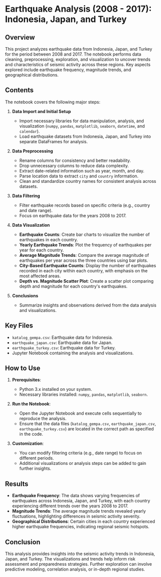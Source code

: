 
# Earthquake Analysis (2008 - 2017): Indonesia, Japan, and Turkey

## Overview
This project analyzes earthquake data from Indonesia, Japan, and Turkey for the period between 2008 and 2017. The notebook performs data cleaning, preprocessing, exploration, and visualization to uncover trends and characteristics of seismic activity across these regions. Key aspects explored include earthquake frequency, magnitude trends, and geographical distributions.

## Contents
The notebook covers the following major steps:

1. **Data Import and Initial Setup**
   - Import necessary libraries for data manipulation, analysis, and visualization (`numpy`, `pandas`, `matplotlib`, `seaborn`, `datetime`, and `calendar`).
   - Load earthquake datasets from Indonesia, Japan, and Turkey into separate DataFrames for analysis.

2. **Data Preprocessing**
   - Rename columns for consistency and better readability.
   - Drop unnecessary columns to reduce data complexity.
   - Extract date-related information such as year, month, and day.
   - Parse location data to extract `city` and `country` information.
   - Clean and standardize country names for consistent analysis across datasets.

3. **Data Filtering**
   - Filter earthquake records based on specific criteria (e.g., country and date range).
   - Focus on earthquake data for the years 2008 to 2017.

4. **Data Visualization**
   - **Earthquake Counts**: Create bar charts to visualize the number of earthquakes in each country.
   - **Yearly Earthquake Trends**: Plot the frequency of earthquakes per year for each country.
   - **Average Magnitude Trends**: Compare the average magnitude of earthquakes per year across the three countries using bar plots.
   - **City-Based Earthquake Counts**: Display the number of earthquakes recorded in each city within each country, with emphasis on the most affected areas.
   - **Depth vs. Magnitude Scatter Plot**: Create a scatter plot comparing depth and magnitude for each country's earthquakes.

5. **Conclusions**
   - Summarize insights and observations derived from the data analysis and visualizations.

## Key Files
- `katalog_gempa.csv`: Earthquake data for Indonesia.
- `earthquake_japan.csv`: Earthquake data for Japan.
- `earthquake_turkey.csv`: Earthquake data for Turkey.
- Jupyter Notebook containing the analysis and visualizations.

## How to Use
1. **Prerequisites**:
   - Python 3.x installed on your system.
   - Necessary libraries installed: `numpy`, `pandas`, `matplotlib`, `seaborn`.

2. **Run the Notebook**:
   - Open the Jupyter Notebook and execute cells sequentially to reproduce the analysis.
   - Ensure that the data files (`katalog_gempa.csv`, `earthquake_japan.csv`, `earthquake_turkey.csv`) are located in the correct path as specified in the code.

3. **Customization**:
   - You can modify filtering criteria (e.g., date range) to focus on different periods.
   - Additional visualizations or analysis steps can be added to gain further insights.

## Results
- **Earthquake Frequency**: The data shows varying frequencies of earthquakes across Indonesia, Japan, and Turkey, with each country experiencing different trends over the years 2008 to 2017.
- **Magnitude Trends**: The average magnitude trends revealed yearly fluctuations, highlighting differences in seismic activity severity.
- **Geographical Distributions**: Certain cities in each country experienced higher earthquake frequencies, indicating regional seismic hotspots.

## Conclusion
This analysis provides insights into the seismic activity trends in Indonesia, Japan, and Turkey. The visualizations and trends help inform risk assessment and preparedness strategies. Further exploration can involve predictive modeling, correlation analysis, or in-depth regional studies.
